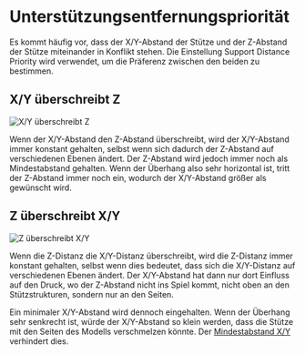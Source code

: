 Unterstützungsentfernungspriorität
====
Es kommt häufig vor, dass der X/Y-Abstand der Stütze und der Z-Abstand der Stütze miteinander in Konflikt stehen. Die Einstellung Support Distance Priority wird verwendet, um die Präferenz zwischen den beiden zu bestimmen.

X/Y überschreibt Z
----
![X/Y überschreibt Z](../images/support_xy_overrides_z.svg)

Wenn der X/Y-Abstand den Z-Abstand überschreibt, wird der X/Y-Abstand immer konstant gehalten, selbst wenn sich dadurch der Z-Abstand auf verschiedenen Ebenen ändert. Der Z-Abstand wird jedoch immer noch als Mindestabstand gehalten. Wenn der Überhang also sehr horizontal ist, tritt der Z-Abstand immer noch ein, wodurch der X/Y-Abstand größer als gewünscht wird.

Z überschreibt X/Y
----
![Z überschreibt X/Y](../images/support_z_overrides_xy.svg)

Wenn die Z-Distanz die X/Y-Distanz überschreibt, wird die Z-Distanz immer konstant gehalten, selbst wenn dies bedeutet, dass sich die X/Y-Distanz auf verschiedenen Ebenen ändert. Der X/Y-Abstand hat dann nur dort Einfluss auf den Druck, wo der Z-Abstand nicht ins Spiel kommt, nicht oben an den Stützstrukturen, sondern nur an den Seiten.

Ein minimaler X/Y-Abstand wird dennoch eingehalten. Wenn der Überhang sehr senkrecht ist, würde der X/Y-Abstand so klein werden, dass die Stütze mit den Seiten des Modells verschmelzen könnte. Der [Mindestabstand X/Y](support_xy_distance_overhang.md) verhindert dies.